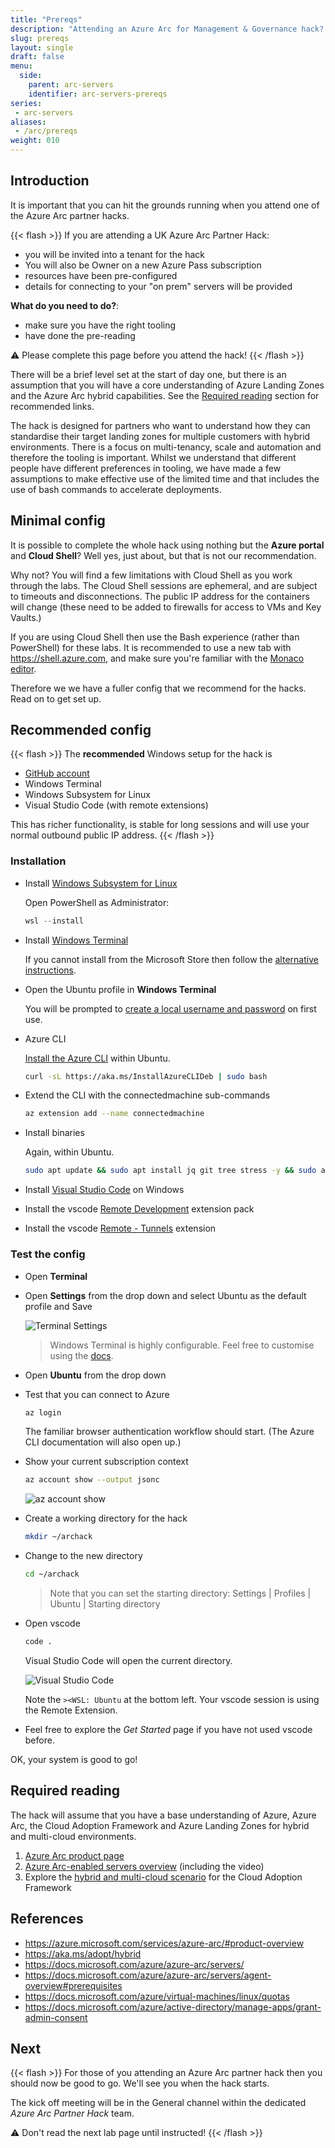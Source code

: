 ```yaml
---
title: "Prereqs"
description: "Attending an Azure Arc for Management & Governance hack? If so then complete these first."
slug: prereqs
layout: single
draft: false
menu:
  side:
    parent: arc-servers
    identifier: arc-servers-prereqs
series:
 - arc-servers
aliases:
 - /arc/prereqs
weight: 010
---
```


## Introduction

It is important that you can hit the grounds running when you attend one of the Azure Arc partner hacks.

{{< flash >}}
If you are attending a UK Azure Arc Partner Hack:

* you will be invited into a tenant for the hack
* You will also be Owner on a new Azure Pass subscription
* resources have been pre-configured
* details for connecting to your "on prem" servers will be provided

**What do you need to do?**:

* make sure you have the right tooling
* have done the pre-reading

⚠️ Please complete this page before you attend the hack!
{{< /flash >}}

There will be a brief level set at the start of day one, but there is an assumption that you will have a core understanding of Azure Landing Zones and the Azure Arc hybrid capabilities. See the [Required reading](#required-reading) section for recommended links.

The hack is designed for partners who want to understand how they can standardise their target landing zones for multiple customers with hybrid environments. There is a focus on multi-tenancy, scale and automation and therefore the tooling is important. Whilst we understand that different people have different preferences in tooling, we have made a few assumptions to make effective use of the limited time and that includes the use of bash commands to accelerate deployments.

## Minimal config

It is possible to complete the whole hack using nothing but the **Azure portal** and **Cloud Shell**? Well yes, just about, but that is not our recommendation.

Why not? You will find a few limitations with Cloud Shell as you work through the labs. The Cloud Shell sessions are ephemeral, and are subject to timeouts and disconnections. The public IP address for the containers will change (these need to be added to firewalls for access to VMs and Key Vaults.)

If you are using Cloud Shell then use the Bash experience (rather than PowerShell) for these labs. It is recommended to use a new tab with <https://shell.azure.com>, and make sure you're familiar with the [Monaco editor](https://learn.microsoft.com/azure/cloud-shell/using-cloud-shell-editor).

Therefore we we have a fuller config that we recommend for the hacks. Read on to get set up.

## Recommended config

{{< flash >}}
The **recommended** Windows setup for the hack is

* [GitHub account](https://github.com/join)
* Windows Terminal
* Windows Subsystem for Linux
* Visual Studio Code (with remote extensions)

This has richer functionality, is stable for long sessions and will use your normal outbound public IP address.
{{< /flash >}}

### Installation

* Install [Windows Subsystem for Linux](https://learn.microsoft.com/windows/wsl/install)

    Open PowerShell as Administrator:

    ```powershell
    wsl --install
    ```

* Install [Windows Terminal](https://aka.ms/terminal)

    If you cannot install from the Microsoft Store then follow the [alternative instructions](https://learn.microsoft.com/windows/terminal/install).

* Open the Ubuntu profile in **Windows Terminal**

    You will be prompted to [create a local username and password](https://learn.microsoft.com/windows/wsl/setup/environment#set-up-your-linux-username-and-password) on first use.

* Azure CLI

    [Install the Azure CLI](https://learn.microsoft.com/cli/azure/install-azure-cli-linux?pivots=apt) within Ubuntu.

    ```bash
    curl -sL https://aka.ms/InstallAzureCLIDeb | sudo bash
    ```

* Extend the CLI with the connectedmachine sub-commands

    ```bash
    az extension add --name connectedmachine
    ```

* Install binaries

    Again, within Ubuntu.

    ```bash
    sudo apt update && sudo apt install jq git tree stress -y && sudo apt upgrade -y
    ```

* Install [Visual Studio Code](https://aka.ms/vscode) on Windows
* Install the vscode [Remote Development](https://marketplace.visualstudio.com/items?itemName=ms-vscode-remote.vscode-remote-extensionpack) extension pack
* Install the vscode [Remote - Tunnels](https://marketplace.visualstudio.com/items?itemName=ms-vscode.remote-server) extension

### Test the config

* Open **Terminal**
* Open **Settings** from the drop down and select Ubuntu as the default profile and Save

    ![Terminal Settings](/arc/servers/images/terminal_settings.png)

    > Windows Terminal is highly configurable. Feel free to customise using the [docs](https://learn.microsoft.com/windows/terminal/).

* Open **Ubuntu** from the drop down
* Test that you can connect to Azure

    ```bash
    az login
    ```

    The familiar browser authentication workflow should start. (The Azure CLI documentation will also open up.)

* Show your current subscription context

    ```bash
    az account show --output jsonc
    ```

    ![az account show](/arc/servers/images/az_account_show.png)

* Create a working directory for the hack

    ```bash
    mkdir ~/archack
    ```

* Change to the new directory

   ```bash
   cd ~/archack
   ```

   > Note that you can set the starting directory: Settings | Profiles | Ubuntu | Starting directory

* Open vscode

    ```bash
    code .
    ```

    Visual Studio Code will open the current directory.

    ![Visual Studio Code](/arc/servers/images/vscode.png)

    Note the `><WSL: Ubuntu` at the bottom left. Your vscode session is using the Remote Extension.

* Feel free to explore the *Get Started* page if you have not used vscode before.

OK, your system is good to go!

## Required reading

The hack will assume that you have a base understanding of Azure, Azure Arc, the Cloud Adoption Framework and Azure Landing Zones for hybrid and multi-cloud environments.

1. [Azure Arc product page](https://azure.microsoft.com/services/azure-arc/#product-overview)
1. [Azure Arc-enabled servers overview](https://docs.microsoft.com/azure/azure-arc/servers/overview) (including the video)
1. Explore the [hybrid and multi-cloud scenario](https://aka.ms/adopt/hybrid) for the Cloud Adoption Framework

## References

* <https://azure.microsoft.com/services/azure-arc/#product-overview>
* <https://aka.ms/adopt/hybrid>
* <https://docs.microsoft.com/azure/azure-arc/servers/>
* <https://docs.microsoft.com/azure/azure-arc/servers/agent-overview#prerequisites>
* <https://docs.microsoft.com/azure/virtual-machines/linux/quotas>
* <https://docs.microsoft.com/azure/active-directory/manage-apps/grant-admin-consent>

## Next

{{< flash >}}
For those of you attending an Azure Arc partner hack then you should now be good to go. We'll see you when the hack starts.

The kick off meeting will be in the General channel within the dedicated *Azure Arc Partner Hack* team.

⚠️ Don't read the next lab page until instructed!
{{< /flash >}}
